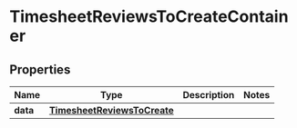 

# TimesheetReviewsToCreateContainer


## Properties

| Name | Type | Description | Notes |
|------------ | ------------- | ------------- | -------------|
|**data** | [**TimesheetReviewsToCreate**](TimesheetReviewsToCreate.md) |  |  |



